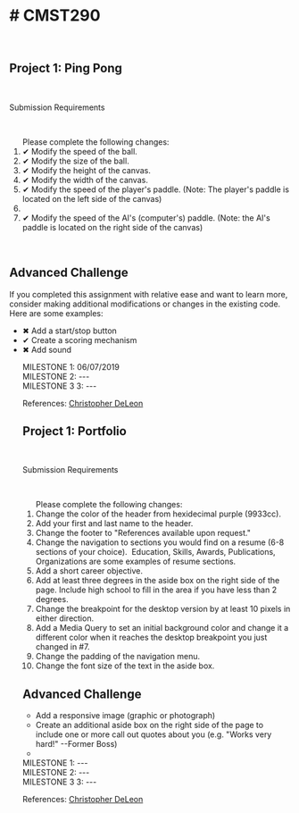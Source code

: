 <h1># CMST290</h1> <br>
<h2>Project 1: Ping Pong</h2><br>
<p>Submission Requirements<p><br>
<ol>Please complete the following changes:
  <li>✔ Modify the speed of the ball.</li> 
  <li>✔ Modify the size of the ball.</li>
  <li>✔ Modify the height of the canvas.</li>
  <li>✔ Modify the width of the canvas.</li>
  <li>✔ Modify the speed of the player's paddle. (Note: The player's paddle is located on the left side of the canvas)<li>
  <li>✔ Modify the speed of the AI's (computer's) paddle. (Note: the AI's paddle is located on the right side of the canvas)</li>
</ol><br>
<h2>Advanced Challenge</h2>
<p>If you completed this assignment with relative ease and want to learn more, consider making additional modifications or changes in the existing code.  Here are some examples:</p>
  <ul>
  <li>✖ Add a start/stop button</li>
  <li>✔ Create a scoring mechanism</li>
  <li>✖ Add sound </li>

MILESTONE 1: 06/07/2019<br>
MILESTONE 2: ---<br>
MILESTONE 3 3: ---<br>
<p>References: <a href="https://www.udemy.com/user/christopherleedeleon/"> Christopher DeLeon </a></p>

<h2>Project 1: Portfolio</h2><br>
<p>Submission Requirements<p><br>
<ol>Please complete the following changes:
  <li>Change the color of the header from hexidecimal purple (9933cc).</li>
  <li>Add your first and last name to the header.</li>
  <li>Change the footer to "References available upon request."</li>
  <li>Change the navigation to sections you would find on a resume (6-8 sections of your choice).  Education, Skills, Awards, Publications, Organizations are some examples of resume sections.</li>
  <li>Add a short career objective.</li>
  <li>Add at least three degrees in the aside box on the right side of the page. Include high school to fill in the area if you have less than 2 degrees.</li>
  <li>Change the breakpoint for the desktop version by at least 10 pixels in either direction.</li>
  <li>Add a Media Query to set an initial background color and change it a different color when it reaches the desktop breakpoint you just changed in #7.</li>
  <li>Change the padding of the navigation menu.</li>
  <li>Change the font size of the text in the aside box.</li>
  </ol>
  <h2>Advanced Challenge</h2>
  <ul>
  <li>Add a responsive image (graphic or photograph)</li>
  <li>Create an additional aside box on the right side of the page to include one or more call out quotes about you (e.g. "Works very hard!" --Former Boss)</li>
  <li></li>
  </ul>
MILESTONE 1: ---<br>
MILESTONE 2: ---<br>
MILESTONE 3 3: ---<br>
<p>References: <a href="https://www.udemy.com/user/christopherleedeleon/"> Christopher DeLeon </a></p>

